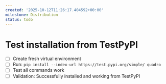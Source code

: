 ```yaml
---
created: '2025-10-12T11:26:17.404592+00:00'
milestone: Distribution
status: todo
---
```


# Test installation from TestPyPI

- [ ] Create fresh virtual environment
- [ ] Run: `pip install --index-url https://test.pypi.org/simple/ quadro`
- [ ] Test all commands work
- [ ] Validation: Successfully installed and working from TestPyPI
